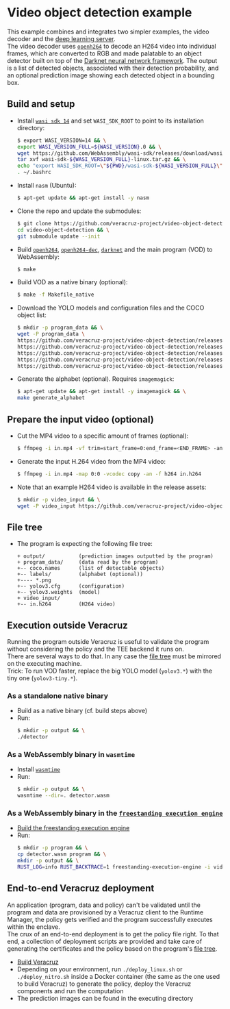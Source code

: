 # Video object detection example

This example combines and integrates two simpler examples, the video decoder and the [deep learning server](https://github.com/veracruz-project/veracruz-examples/tree/main/deep-learning-server).  
The video decoder uses [`openh264`](https://github.com/veracruz-project/openh264) to decode an H264 video into individual frames, which are converted to RGB and made palatable to an object detector built on top of the [Darknet neural network framework](https://github.com/veracruz-project/darknet). The output is a list of detected objects, associated with their detection probability, and an optional prediction image showing each detected object in a bounding box.

## Build and setup
* Install [`wasi sdk 14`](https://github.com/WebAssembly/wasi-sdk) and set `WASI_SDK_ROOT` to point to its installation directory:
  ``` bash ci-build
  $ export WASI_VERSION=14 && \
  export WASI_VERSION_FULL=${WASI_VERSION}.0 && \
  wget https://github.com/WebAssembly/wasi-sdk/releases/download/wasi-sdk-${WASI_VERSION}/wasi-sdk-${WASI_VERSION_FULL}-linux.tar.gz && \
  tar xvf wasi-sdk-${WASI_VERSION_FULL}-linux.tar.gz && \
  echo "export WASI_SDK_ROOT=\"${PWD}/wasi-sdk-${WASI_VERSION_FULL}\"" >> ~/.bashrc && \
  . ~/.bashrc
  ```
* Install `nasm` (Ubuntu):
  ``` bash ci-build
  $ apt-get update && apt-get install -y nasm
  ```
* Clone the repo and update the submodules:
  ``` bash
  $ git clone https://github.com/veracruz-project/video-object-detection -b main && \
  cd video-object-detection && \
  git submodule update --init
  ```
* Build [`openh264`](https://github.com/veracruz-project/openh264), [`openh264-dec`](https://github.com/veracruz-project/openh264-dec), [`darknet`](https://github.com/veracruz-project/darknet) and the main program (VOD) to WebAssembly:
  ``` bash ci-build
  $ make
  ```
* Build VOD as a native binary (optional):
  ``` bash ci-build
  $ make -f Makefile_native
  ```
* Download the YOLO models and configuration files and the COCO object list:
  ``` bash ci-build
  $ mkdir -p program_data && \
  wget -P program_data \
  https://github.com/veracruz-project/video-object-detection/releases/download/20230406/yolov3.weights \
  https://github.com/veracruz-project/video-object-detection/releases/download/20230406/yolov3-tiny.weights \
  https://github.com/veracruz-project/video-object-detection/releases/download/20230406/yolov3.cfg \
  https://github.com/veracruz-project/video-object-detection/releases/download/20230406/yolov3-tiny.cfg \
  https://github.com/veracruz-project/video-object-detection/releases/download/20230406/coco.names
  ```
* Generate the alphabet (optional). Requires `imagemagick`:
  ``` bash
  $ apt-get update && apt-get install -y imagemagick && \
  make generate_alphabet
  ```

## Prepare the input video (optional)
* Cut the MP4 video to a specific amount of frames (optional):
  ``` bash
  $ ffmpeg -i in.mp4 -vf trim=start_frame=0:end_frame=<END_FRAME> -an in_cut.mp4
  ```
* Generate the input H.264 video from the MP4 video:
  ``` bash
  $ ffmpeg -i in.mp4 -map 0:0 -vcodec copy -an -f h264 in.h264
  ```
* Note that an example H264 video is available in the release assets:
  ``` bash ci-video
  $ mkdir -p video_input && \
  wget -P video_input https://github.com/veracruz-project/video-object-detection/releases/download/20230406/in.h264
  ```

## File tree
* The program is expecting the following file tree:
  ```
  + output/           (prediction images outputted by the program)
  + program_data/     (data read by the program)
  +-- coco.names      (list of detectable objects)
  +-- labels/         (alphabet (optional))
  +---- *.png
  +-- yolov3.cfg      (configuration)
  +-- yolov3.weights  (model)
  + video_input/
  +-- in.h264         (H264 video)
  ```

## Execution outside Veracruz
Running the program outside Veracruz is useful to validate the program without considering the policy and the TEE backend it runs on.  
There are several ways to do that. In any case the [file tree](#file-tree) must be mirrored on the executing machine.  
Trick: To run VOD faster, replace the big YOLO model (`yolov3.*`) with the tiny one (`yolov3-tiny.*`).

### As a standalone native binary
* Build as a native binary (cf. build steps above)
* Run:
  ``` bash ci-run-native
  $ mkdir -p output && \
  ./detector
  ```

### As a WebAssembly binary in `wasmtime`
* Install [`wasmtime`](https://github.com/bytecodealliance/wasmtime)
* Run:
  ``` bash ci-run-wasmtime
  $ mkdir -p output && \
  wasmtime --dir=. detector.wasm
  ```

### As a WebAssembly binary in the [`freestanding execution engine`](https://github.com/veracruz-project/veracruz/tree/main/sdk/freestanding-execution-engine)
* [Build the freestanding execution engine](https://github.com/veracruz-project/veracruz/tree/main/sdk/freestanding-execution-engine)
* Run:
  ``` bash ci-run-fee
  $ mkdir -p program && \
  cp detector.wasm program && \
  mkdir -p output && \
  RUST_LOG=info RUST_BACKTRACE=1 freestanding-execution-engine -i video_input program program_data -o output -r program/detector.wasm -x jit -c -d -e
  ```

## End-to-end Veracruz deployment
An application (program, data and policy) can't be validated until the program and data are provisioned by a Veracruz client to the Runtime Manager, the policy gets verified and the program successfully executes within the enclave.  
The crux of an end-to-end deployment is to get the policy file right. To that end, a collection of deployment scripts are provided and take care of generating the certificates and the policy based on the program's [file tree](#file-tree).
* [Build Veracruz](https://github.com/veracruz-project/veracruz/blob/main/BUILD_INSTRUCTIONS.markdown)
* Depending on your environment, run `./deploy_linux.sh` or `./deploy_nitro.sh` inside a Docker container (the same as the one used to build Veracruz) to generate the policy, deploy the Veracruz components and run the computation
* The prediction images can be found in the executing directory
